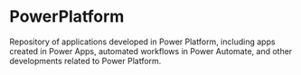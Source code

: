 # PowerPlatform
Repository of applications developed in Power Platform, including apps created in Power Apps, automated workflows in Power Automate, and other developments related to Power Platform.
